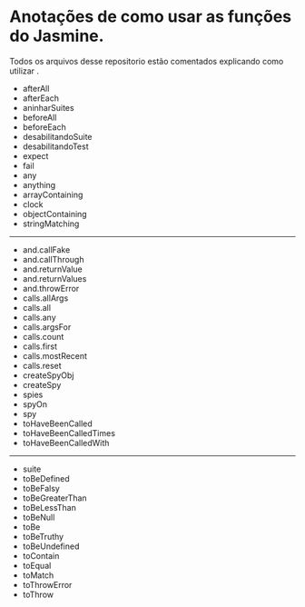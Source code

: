# Anotações de como usar as funções do Jasmine.

Todos os arquivos desse repositorio estão comentados explicando como utilizar .

 * afterAll
 * afterEach
 * aninharSuites
 * beforeAll
 * beforeEach
 * desabilitandoSuite
 * desabilitandoTest
 * expect
 * fail
 * any
 * anything
 * arrayContaining
 * clock
 * objectContaining
 * stringMatching
---
 * and.callFake
 * and.callThrough
 * and.returnValue
 * and.returnValues
 * and.throwError
 * calls.allArgs
 * calls.all
 * calls.any
 * calls.argsFor
 * calls.count
 * calls.first
 * calls.mostRecent
 * calls.reset
 * createSpyObj
 * createSpy
 * spies
 * spyOn
 * spy
 * toHaveBeenCalled
 * toHaveBeenCalledTimes
 * toHaveBeenCalledWith
---
 * suite
 * toBeDefined
 * toBeFalsy
 * toBeGreaterThan
 * toBeLessThan
 * toBeNull
 * toBe
 * toBeTruthy
 * toBeUndefined
 * toContain
 * toEqual
 * toMatch
 * toThrowError
 * toThrow
